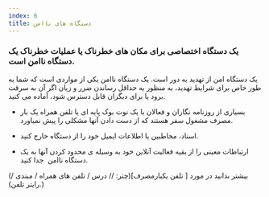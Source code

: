 ```yaml
---
index: 6
title: دستگاه های ناامن
---
```

### یک دستگاه اختصاصی برای مکان های خطرناک یا عملیات خطرناک یک دستگاه ناامن است.

یک دستگاه امن از تهدید به دور است. یک دستگاه ناامن یکی از مواردی است که شما به طور خاص برای شرایط تهدید، به منظور به حداقل رساندن ضرر و زیان اگر آن به سرقت برود یا برای دیگران قابل دسترس شود، آماده می کنید.

* بسیاری از روزنامه نگاران و فعالان با یک نوت بوک پایه ای یا تلفن همراه یک بار مصرف مشغول سفر هستند که از دست دادن آنها مشکلی را پیش نمیاورد.

*   اسناد، مخاطبین یا اطلاعات ایمیل خود را از دستگاه خارج کنید.
* ارتباطات معینی را از بقیه فعالیت آنلاین خود به وسیله ی محدود کردن آنها به یک دستگاه ناامن  جدا کنید.

(بیشتر بدانید در مورد [ تلفن یکبارمصرف](چتر: // درس / تلفن های همراه / مبتدی / رایتر تلفن).)
